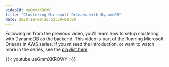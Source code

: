 ```yaml
---
videoId: ueGmmXKROWY
title: "Clustering Microsoft Orleans with DynamoDB"
date: 2020-12-06T20:53:50+00:00
---
```


Following on from the previous video, you'll learn how to setup clustering with DynamoDB as the backend. This video is part of the Running Microsoft Orleans in AWS series. If you missed the introduction, or want to watch more in the series, see the [playlist here](https://bit.ly/orleans-code-with-stu)

<!--more-->

{{< youtube ueGmmXKROWY >}}
